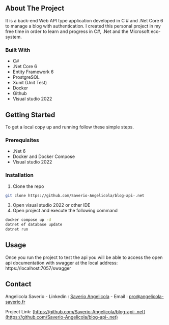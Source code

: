 ## About The Project

It is a back-end Web API type application developed in C # and .Net Core 6 to manage a blog with authentication.
I created this personal project in my free time in order to learn and progress in C#, .Net and the Microsoft eco-system.

### Built With

* C#
* .Net Core 6
* Entity Framework 6
* ProstgreSQL
* Xunit (Unit Test)
* Docker
* Github
* Visual studio 2022

<!-- GETTING STARTED -->
## Getting Started

To get a local copy up and running follow these simple steps.

### Prerequisites
* .Net 6
* Docker and Docker Compose
* Visual studio 2022

### Installation
 
1. Clone the repo
```sh
git clone https://github.com/Saverio-Angelicola/blog-api-.net
```
3. Open visual studio 2022 or other IDE
4. Open project and execute the following command
```sh
docker compose up -d
dotnet ef database update
dotnet run
```


<!-- USAGE EXAMPLES -->
## Usage

Once you run the project to test the api you will be able to access the open api documentation with swagger at the local address: https://localhost:7057/swagger


<!-- CONTACT -->
## Contact

Angelicola Saverio - Linkedin : [Saverio Angelicola](https://www.linkedin.com/in/saverio-angelicola-2669871b3) - Email : pro@angelicola-saverio.fr

Project Link: [https://github.com/Saverio-Angelicola/blog-api-.net](https://github.com/Saverio-Angelicola/blog-api-.net)





<!-- MARKDOWN LINKS & IMAGES -->
<!-- https://www.markdownguide.org/basic-syntax/#reference-style-links -->
[contributors-shield]: https://img.shields.io/github/contributors/NicolasBrondin/basic-readme-template.svg?style=flat-square
[contributors-url]: https://github.com/Saverio-Angelicola/blog-api-.net/contributors
[forks-shield]: https://img.shields.io/github/forks/NicolasBrondin/basic-readme-template.svg?style=flat-square
[forks-url]: https://github.com/Saverio-Angelicola/blog-api-.net/network/members
[stars-shield]: https://img.shields.io/github/stars/NicolasBrondin/basic-readme-template.svg?style=flat-square
[stars-url]: https://github.com/Saverio-Angelicola/blog-api-.netstargazers
[issues-shield]: https://img.shields.io/github/issues/NicolasBrondin/basic-readme-template.svg?style=flat-square
[issues-url]: https://github.com/Saverio-Angelicola/blog-api-.net/issues
[linkedin-shield]: https://img.shields.io/badge/-LinkedIn-black.svg?style=flat-square&logo=linkedin&colorB=555
[linkedin-url]: https://linkedin.com/in/othneildrew
